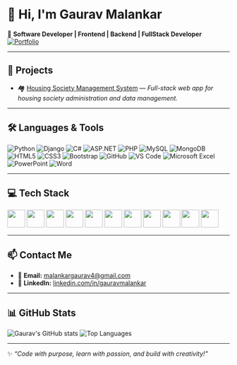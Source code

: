 

<!--
**GauravUmeshMalankar/GauravUmeshMalankar** is a ✨ _special_ ✨ repository because its `README.md` (this file) appears on your GitHub profile.

Here are some ideas to get you started:

- 🔭 I’m currently working on ...
- 🌱 I’m currently learning ...
- 👯 I’m looking to collaborate on ...
- 🤔 I’m looking for help with ...
- 💬 Ask me about ...
- 📫 How to reach me: ...
- 😄 Pronouns: ...
- ⚡ Fun fact: ...
-->



# 👋 Hi, I'm Gaurav Malankar  

🎯 **Software Developer | Frontend | Backend | FullStack Developer**  
[![Portfolio](https://img.shields.io/badge/🌐_Visit-Portfolio-blue?style=for-the-badge)](https://gauravumeshmalankar.github.io/Portfolio/)







---

## 📂 **Projects**
- 🏘️ [Housing Society Management System](https://github.com/GauravUmeshMalankar/HousingSocietyManagement) — *Full-stack web app for housing society administration and data management.*

---

## 🛠 **Languages & Tools**
![Python](https://img.shields.io/badge/Python-3776AB?logo=python&logoColor=white)
![Django](https://img.shields.io/badge/Django-092E20?logo=django&logoColor=white)
![C#](https://img.shields.io/badge/C%23-239120?logo=csharp&logoColor=white)
![ASP.NET](https://img.shields.io/badge/ASP.NET-512BD4?logo=.net&logoColor=white)
![PHP](https://img.shields.io/badge/PHP-777BB4?logo=php&logoColor=white)
![MySQL](https://img.shields.io/badge/MySQL-4479A1?logo=mysql&logoColor=white)
![MongoDB](https://img.shields.io/badge/MongoDB-47A248?logo=mongodb&logoColor=white)
![HTML5](https://img.shields.io/badge/HTML5-E34F26?logo=html5&logoColor=white)
![CSS3](https://img.shields.io/badge/CSS3-1572B6?logo=css3&logoColor=white)
![Bootstrap](https://img.shields.io/badge/Bootstrap-7952B3?logo=bootstrap&logoColor=white)
![GitHub](https://img.shields.io/badge/GitHub-181717?logo=github&logoColor=white)
![VS Code](https://img.shields.io/badge/VS%20Code-007ACC?logo=visual-studio-code&logoColor=white)
![Microsoft Excel](https://img.shields.io/badge/Excel-217346?logo=microsoft-excel&logoColor=white)
![PowerPoint](https://img.shields.io/badge/PowerPoint-B7472A?logo=microsoft-powerpoint&logoColor=white)
![Word](https://img.shields.io/badge/Word-2B579A?logo=microsoft-word&logoColor=white)


---

## 💻 **Tech Stack**
<p align="left">
  <img src="https://cdn.jsdelivr.net/gh/devicons/devicon/icons/python/python-original.svg" width="40"/>
  <img src="https://cdn.jsdelivr.net/gh/devicons/devicon/icons/django/django-plain.svg" width="40"/>
  <img src="https://cdn.jsdelivr.net/gh/devicons/devicon/icons/csharp/csharp-original.svg" width="40" />
  <img src="https://cdn.jsdelivr.net/gh/devicons/devicon/icons/dot-net/dot-net-original.svg" width="40" />
  <img src="https://cdn.jsdelivr.net/gh/devicons/devicon/icons/php/php-original.svg" width="40"/>
  <img src="https://cdn.jsdelivr.net/gh/devicons/devicon/icons/mysql/mysql-original.svg" width="40"/>
  <img src="https://cdn.jsdelivr.net/gh/devicons/devicon/icons/mongodb/mongodb-original.svg" width="40" />
  <img src="https://cdn.jsdelivr.net/gh/devicons/devicon/icons/html5/html5-original.svg" width="40"/>
  <img src="https://cdn.jsdelivr.net/gh/devicons/devicon/icons/css3/css3-original.svg" width="40"/>
  <img src="https://cdn.jsdelivr.net/gh/devicons/devicon/icons/bootstrap/bootstrap-original.svg" width="40"/>
  <img src="https://cdn.jsdelivr.net/gh/devicons/devicon/icons/github/github-original.svg" width="40"/>
</p>

---

## 📫 **Contact Me**
- 📧 **Email:** [malankargaurav4@gmail.com](mailto:malankargaurav4@gmail.com)  
- 💼 **LinkedIn:** [linkedin.com/in/gauravmalankar](https://www.linkedin.com/in/gaurav-malankar-b42775346/)  

---

## 📊 **GitHub Stats**
![Gaurav's GitHub stats](https://github-readme-stats.vercel.app/api?username=GauravUmeshMalankar&show_icons=true&theme=tokyonight)
![Top Languages](https://github-readme-stats.vercel.app/api/top-langs/?username=GauravUmeshMalankar&layout=compact&theme=tokyonight)

---

✨ *“Code with purpose, learn with passion, and build with creativity!”*  







